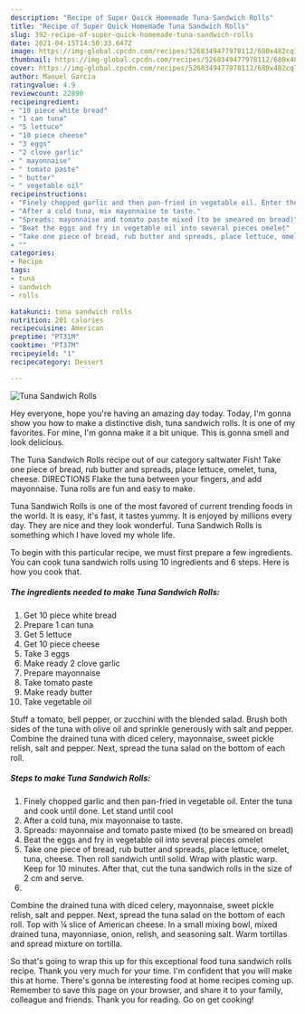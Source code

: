 ```yaml
---
description: "Recipe of Super Quick Homemade Tuna Sandwich Rolls"
title: "Recipe of Super Quick Homemade Tuna Sandwich Rolls"
slug: 392-recipe-of-super-quick-homemade-tuna-sandwich-rolls
date: 2021-04-15T14:50:33.647Z
image: https://img-global.cpcdn.com/recipes/5268349477978112/680x482cq70/tuna-sandwich-rolls-recipe-main-photo.jpg
thumbnail: https://img-global.cpcdn.com/recipes/5268349477978112/680x482cq70/tuna-sandwich-rolls-recipe-main-photo.jpg
cover: https://img-global.cpcdn.com/recipes/5268349477978112/680x482cq70/tuna-sandwich-rolls-recipe-main-photo.jpg
author: Manuel Garcia
ratingvalue: 4.9
reviewcount: 22890
recipeingredient:
- "10 piece white bread"
- "1 can tuna"
- "5 lettuce"
- "10 piece cheese"
- "3 eggs"
- "2 clove garlic"
- " mayonnaise"
- " tomato paste"
- " butter"
- " vegetable oil"
recipeinstructions:
- "Finely chopped garlic and then pan-fried in vegetable oil. Enter the tuna and cook until done. Let stand until cool"
- "After a cold tuna, mix mayonnaise to taste."
- "Spreads: mayonnaise and tomato paste mixed (to be smeared on bread)"
- "Beat the eggs and fry in vegetable oil into several pieces omelet"
- "Take one piece of bread, rub butter and spreads, place lettuce, omelet, tuna, cheese. Then roll sandwich until solid. Wrap with plastic warp. Keep for 10 minutes. After that, cut the tuna sandwich rolls in the size of 2 cm and serve."
- ""
categories:
- Recipe
tags:
- tuna
- sandwich
- rolls

katakunci: tuna sandwich rolls 
nutrition: 201 calories
recipecuisine: American
preptime: "PT31M"
cooktime: "PT37M"
recipeyield: "1"
recipecategory: Dessert

---
```



![Tuna Sandwich Rolls](https://img-global.cpcdn.com/recipes/5268349477978112/680x482cq70/tuna-sandwich-rolls-recipe-main-photo.jpg)

Hey everyone, hope you're having an amazing day today. Today, I'm gonna show you how to make a distinctive dish, tuna sandwich rolls. It is one of my favorites. For mine, I'm gonna make it a bit unique. This is gonna smell and look delicious.

The Tuna Sandwich Rolls recipe out of our category saltwater Fish! Take one piece of bread, rub butter and spreads, place lettuce, omelet, tuna, cheese. DIRECTIONS Flake the tuna between your fingers, and add mayonnaise. Tuna rolls are fun and easy to make.

Tuna Sandwich Rolls is one of the most favored of current trending foods in the world. It is easy, it's fast, it tastes yummy. It is enjoyed by millions every day. They are nice and they look wonderful. Tuna Sandwich Rolls is something which I have loved my whole life.


To begin with this particular recipe, we must first prepare a few ingredients. You can cook tuna sandwich rolls using 10 ingredients and 6 steps. Here is how you cook that.

<!--inarticleads1-->

##### The ingredients needed to make Tuna Sandwich Rolls:

1. Get 10 piece white bread
1. Prepare 1 can tuna
1. Get 5 lettuce
1. Get 10 piece cheese
1. Take 3 eggs
1. Make ready 2 clove garlic
1. Prepare  mayonnaise
1. Take  tomato paste
1. Make ready  butter
1. Take  vegetable oil


Stuff a tomato, bell pepper, or zucchini with the blended salad. Brush both sides of the tuna with olive oil and sprinkle generously with salt and pepper. Combine the drained tuna with diced celery, mayonnaise, sweet pickle relish, salt and pepper. Next, spread the tuna salad on the bottom of each roll. 

<!--inarticleads2-->

##### Steps to make Tuna Sandwich Rolls:

1. Finely chopped garlic and then pan-fried in vegetable oil. Enter the tuna and cook until done. Let stand until cool
1. After a cold tuna, mix mayonnaise to taste.
1. Spreads: mayonnaise and tomato paste mixed (to be smeared on bread)
1. Beat the eggs and fry in vegetable oil into several pieces omelet
1. Take one piece of bread, rub butter and spreads, place lettuce, omelet, tuna, cheese. Then roll sandwich until solid. Wrap with plastic warp. Keep for 10 minutes. After that, cut the tuna sandwich rolls in the size of 2 cm and serve.
1. 


Combine the drained tuna with diced celery, mayonnaise, sweet pickle relish, salt and pepper. Next, spread the tuna salad on the bottom of each roll. Top with ¼ slice of American cheese. In a small mixing bowl, mixed drained tuna, mayonniase, onion, relish, and seasoning salt. Warm tortillas and spread mixture on tortilla. 

So that's going to wrap this up for this exceptional food tuna sandwich rolls recipe. Thank you very much for your time. I'm confident that you will make this at home. There's gonna be interesting food at home recipes coming up. Remember to save this page on your browser, and share it to your family, colleague and friends. Thank you for reading. Go on get cooking!
